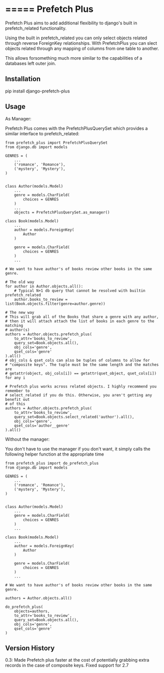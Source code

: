 =====
Prefetch Plus
=====

Prefetch Plus aims to add additional flexibility to django's built in
prefetch_related functionality. 

Using the built in prefetch_related you can only select objects related through
reverse ForeignKey relationships. With PrefetchPlus you can slect objects related
through any mapping of columns from one table to another.

This allows forsomething much more similar to the capabilities of a
databases left outer join.

Installation
-----------
pip install django-prefetch-plus

Usage
-----------

As Manager:

Prefetch Plus comes with the PrefetchPlusQuerySet which provides a similar
interface to prefetch_related:
```
from prefetch_plus import PrefetchPlusQuerySet
from django.db import models

GENRES = (
    ...
    ('romance', 'Romance'),
    ('mystery', 'Mystery'),
)


class Author(models.Model)
    ...
    genre = models.CharField(
        choices = GENRES
    )
    ...
    objects = PrefetchPlusQuerySet.as_manager()
    
class Book(models.Model)
    ...
    author = models.ForeignKey(
        Author
    )

    genre = models.CharField(
        choices = GENRES
    )
    ...

# We want to have author's of books review other books in the same genre.

# The old way
for author in Author.objects.all():
    # Typical N+1 db query that cannot be resolved with builtin prefetch_related
    author.books_to_review = list(Book.objects.filter(genre=author.genre))
    
# The new way
# This will grab all of the Books that share a genre with any author,
# then it will attach attach the list of books in each genre to the matching
# author(s)
authors = Author.objects.prefetch_plus(
    to_attr='books_to_review',
    query_set=Book.objects.all(),
    obj_cols='genre',
    qset_cols='genre'
).all()
# obj_cols & qset_cols can also be tuples of columns to allow for
# "composite keys". The tuple must be the same length and the matches are
# getattr(object, obj_cols[i]) == getattr(qset_object, qset_cols[i]) for any i
 
# Prefetch plus works across related objects. I highly recommend you remember to
# select_related if you do this. Otherwise, you aren't getting any benefit out
# of this
authors = Author.objects.prefetch_plus(
    to_attr='books_to_review',
    query_set=Book.objects.select_related('author').all(),
    obj_cols='genre',
    qset_cols='author__genre'
).all()
```

Without the manager:

You don't have to use the manager if you don't want, it simply calls the
following helper function at the appropriate time

```
from prefetch_plus import do_prefetch_plus
from django.db import models

GENRES = (
    ...
    ('romance', 'Romance'),
    ('mystery', 'Mystery'),
)


class Author(models.Model)
    ...
    genre = models.CharField(
        choices = GENRES
    )
    ...

class Book(models.Model)
    ...
    author = models.ForeignKey(
        Author
    )

    genre = models.CharField(
        choices = GENRES
    )
    ...

# We want to have author's of books review other books in the same genre.

authors = Author.objects.all()

do_prefetch_plus(
    objects=authors,
    to_attr='books_to_review',
    query_set=Book.objects.all(),
    obj_cols='genre',
    qset_cols='genre'
)
```

Version History
-----------
0.3: Made Prefetch plus faster at the cost of potentially grabbing extra
     records in the case of composite keys. Fixed support for 2.7
